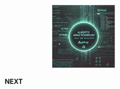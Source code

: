 <div align="center">
  <img src="https://raw.githubusercontent.com/albertoabro/albertoabro/refs/heads/main/header.webp" height=200 width=200></img>
</div>

## NEXT
<!--
**albertoabro/albertoabro** is a ✨ _special_ ✨ repository because its `README.md` (this file) appears on your GitHub profile.

Here are some ideas to get you started:

- 🔭 I’m currently working on ...
- 🌱 I’m currently learning ...
- 👯 I’m looking to collaborate on ...
- 🤔 I’m looking for help with ...
- 💬 Ask me about ...
- 📫 How to reach me: ...
- 😄 Pronouns: ...
- ⚡ Fun fact: ...
-->

